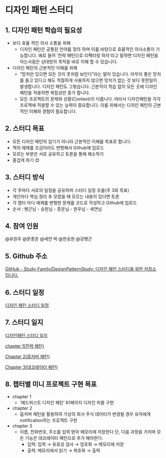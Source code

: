 # 디자인 패턴 스터디

## 1. 디자인 패턴 학습의 필요성

- 보다 효율 적인 의사 소통을 위해
    - 디자인 패턴은 공통된 언어를 정의 하며 이를 바탕으로 효율적인 의사소통이 가능합니다. 예로 들어 ‘전략 패턴으로 리팩터링 하자’라고 말하면 디자인 패턴을 아는사람은 상대방의 목적을 바로 이해 할 수 있습니다.
- 디자인 패턴의 근본적인 이해를 위해
    - “망치만 있으면 모든 것이 못처럼 보인다”라는 말이 있습니다. 아무리 좋은 망치를 들고 있다고 해도 적절하게 사용하지 않으면 망치가 없는 것 보다 못한일이 발생합니다. 디자인 패턴도 그렇습니다. 근본적이 학습 없이 모든 곳에 디자인 패턴을 적용하면 복잡성만 증가 합니다.
    - 모든 프로젝트의 문제와 상황(Context)이 다릅니다. 따라서 디자인패턴을 각각 프로젝에 적용할 수 있는 능력이 중요합니다. 이를 위해서는 디자인 패턴의 근본적인 이해와 경험이 필요합니다.

## 2. 스터디 목표

- 모든 디자인 패턴의 암기가 아니라 근본적인 이해를 목표로 합니다.
- 책의 예제를 조금이라도 변형해서 Github에 업로드
- 모르는 부분은 서로 공유하고 토론을 통해 해소하기
- 즐겁게 하기 😊

## 3. 스터디 방식

- 각 주마다 서로의 일정을 공유하여 스터디 일정 조율(주 3회 목표)
- 개인마다 핵심 정리 후 모였을 때 모르는 내용이 있다면 토론
- 각 챕터 마다 예제를 변형한 문제를 코드로 작성하고 Github에 업로드
- 순서 : 병곤님 - 승원님 - 종운님 - 원우님 - 세연님

## 4. 참여 인원

@유원우 @문종운 @세연 박 @한승원 @강병곤

## 5. Github 주소

[GitHub - Study-Family/DesignPatternStudy: 디자인 패턴 스터디를 위한 저장소 입니다.](https://github.com/Study-Family/DesignPatternStudy)

## 6. 스터디 일정

[디자인 패턴 스터디 일정](https://www.notion.so/398723e98cb24894a9746a493c8bf13d?pvs=21)

## 7. 스터디 일지

[디자인패턴 스터디 일지](https://www.notion.so/7da76b8a69da49a193aeea6f0c51f3e5?pvs=21)

[chapter 1(전략 패턴)](https://www.notion.so/chapter-1-b9c67b956e064608a819efb503fbbac1?pvs=21)

[Chapter 2(옵저버 패턴)](https://www.notion.so/Chapter-2-4e9159a07d7347bb9aff6fdceb00db72?pvs=21)

[Chapter 3(데코레이터 패턴)](https://www.notion.so/Chapter-3-7946f183b74945089cd831e54a947c8b?pvs=21)

## 8. 챕터별 미니 프로젝트 구현 목표

- chapter 1
    - ‘헤드퍼스트 디자인 패턴’ 61페이지 디자인 퍼즐 구현
- chapter 2
    - 옵저버 패턴을 활용하여 가상의 회사 주식 데이터가 변경될 경우 유저에게 notification하는 프로젝트 구현
- chapter 3
    - 이름, 전화번호, 주소를 입력 받아 메모리에 저장한다 단, 다음 과정을 거치며 모든 기능은 데코레이터 패턴으로 추가 해야한다.
        - 입력: 입력 → 유효성 검사 → 암호화 → 메모리에 저장
        - 출력: 메모리에서 읽기 → 복호화 → 출력
